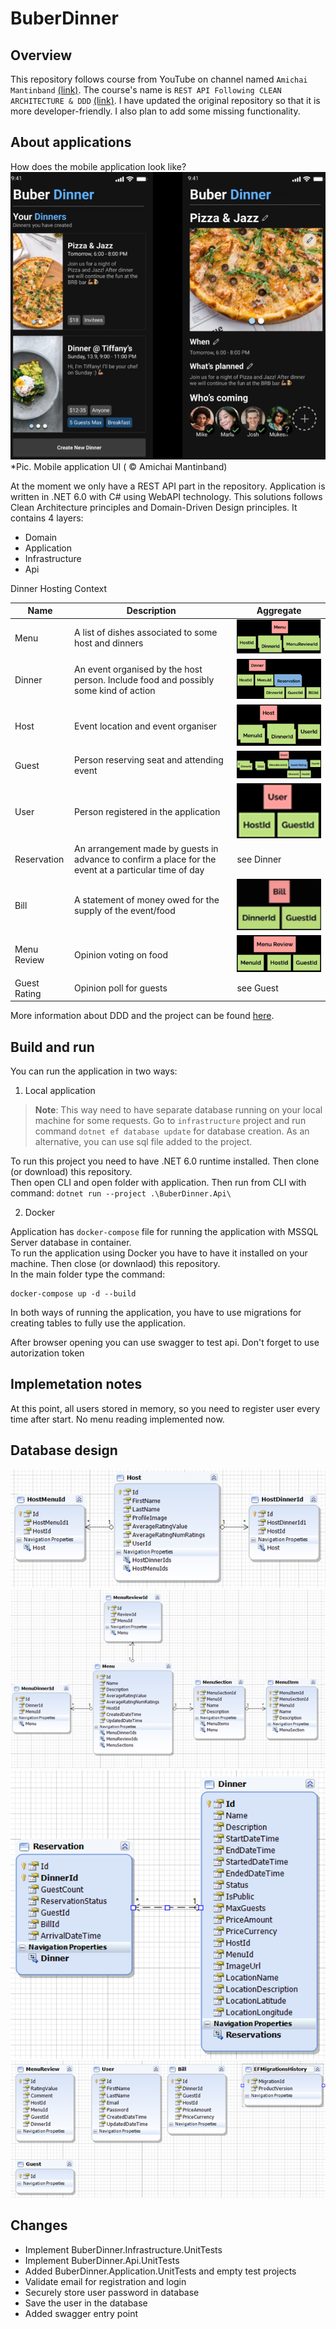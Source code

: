 # BuberDinner
## Overview
This repository follows course from YouTube on channel named `Amichai Mantinband` [(link)](https://www.youtube.com/channel/UClz49zOCnzsclUJY-t62lIw). The course's name is `REST API Following CLEAN ARCHITECTURE & DDD` [(link)](https://www.youtube.com/watch?v=fhM0V2N1GpY&list=PLzYkqgWkHPKBcDIP5gzLfASkQyTdy0t4k).
I have updated the original repository so that it is more developer-friendly. I also plan to add some missing functionality.

## About applications
How does the mobile application look like?
![image](pics/mobile-app.png)  
*Pic. Mobile application UI ( © Amichai Mantinband)

At the moment we only have a REST API part in the repository.
Application is written in .NET 6.0 with C# using WebAPI technology. This solutions follows Clean Architecture principles and Domain-Driven Design principles. It contains 4 layers:
 - Domain
 - Application
 - Infrastructure
 - Api

Dinner Hosting Context

| Name | Description |Aggregate|
|--------|--------|--------|
| Menu   | A list of dishes associated to some host and dinners  |![image](pics/agr_menu.png)|
| Dinner   | An event organised by the host person. Include food and possibly some kind of action  |![image](pics/agr_dinner.png)|
| Host   |  Event location and event organiser |![image](pics/agr_host.png)|
| Guest   | Person reserving seat and attending event |![image](pics/agr_guest.png)|
| User   | Person registered in the application |![image](pics/agr_user.png)|
| Reservation | An arrangement made by guests in advance to confirm a place for the event at a particular time of day | see Dinner|
| Bill   | A statement of money owed for the supply of the event/food |![image](pics/agr_bill.png)|
| Menu Review   | Opinion voting on food  |![image](pics/agr_menu_review.png)|
| Guest Rating  | Opinion poll for guests  |see Guest|

More information about DDD and the project can be found [here](https://github.com/AlexNek/ddd-for-developers).

## Build and run
You can run the application in two ways:
1. Local application
> **Note**: This way need to have separate database running on your local machine for some requests. Go to `infrastructure` project and run command `dotnet ef database update` for database creation. As an alternative, you can use sql file added to the project.

To run this project you need to have .NET 6.0 runtime installed. Then clone (or download) this repository.\
Then open CLI and open folder with application. Then run from CLI with command: `dotnet run --project .\BuberDinner.Api\`

2. Docker

Application has `docker-compose` file for running the application with MSSQL Server database in container. \
To run the application using Docker you have to have it installed on your machine. Then close (or downlaod) this repository. \
In the main folder type the command:
```
docker-compose up -d --build
```

In both ways of running the application, you have to use migrations for creating tables to fully use the application.

After browser opening you can use swagger to test api. Don't forget to use autorization token

## Implemetation notes

At this point, all users stored in memory, so you need to register user every time after start.
No menu reading implemented now.

## Database design
![image](pics/db-host.png)
![image](pics/db-menu.png)
![image](pics/db-reservation.png)
![image](pics/db-single-tables.png)

## Changes
- Implement BuberDinner.Infrastructure.UnitTests
- Implement BuberDinner.Api.UnitTests
- Added BuberDinner.Application.UnitTests and empty test projects
- Validate email for registration and login
- Securely store user password in database
- Save the user in the database
- Added swagger entry point